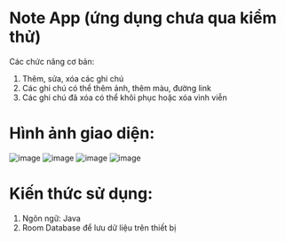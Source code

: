 # Note App (ứng dụng chưa qua kiểm thử)
Các chức năng cơ bản:
1. Thêm, sửa, xóa các ghi chú
2. Các ghi chú có thể thêm ảnh, thêm màu, đường link
3. Các ghi chú đã xóa có thể khôi phục hoặc xóa vình viễn
# Hình ảnh giao diện:
![image](https://github.com/user-attachments/assets/05bc413e-c5da-4bcc-b470-99fde85a3761)
![image](https://github.com/user-attachments/assets/57a73050-0dc3-4ef2-8c18-c728b120bc47)
![image](https://github.com/user-attachments/assets/b972d669-c0f2-4ddf-9f8e-52bd417dbbe7)
![image](https://github.com/user-attachments/assets/1ff0f8d4-0e65-4620-be1a-bc87f5048e91)
# Kiến thức sử dụng:
1. Ngôn ngữ: Java
2. Room Database để lưu dữ liệu trên thiết bị
